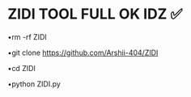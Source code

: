 # ZIDI TOOL FULL OK IDZ ✅
•rm -rf ZIDI

•git clone https://github.com/Arshii-404/ZIDI

•cd ZIDI

•python ZIDI.py
